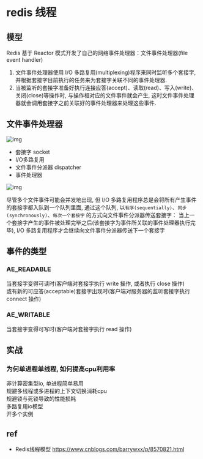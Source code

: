 # redis 线程

## 模型

Redis 基于 Reactor 模式开发了自己的网络事件处理器：文件事件处理器(file event handler)

1. 文件事件处理器使用 I/O 多路复用(multiplexing)程序来同时监听多个套接字,  并根据套接字目前执行的任务来为套接字关联不同的事件处理器.
2. 当被监听的套接字准备好执行连接应答(accept)、读取(read)、写入(write)、关闭(close)等操作时,  与操作相对应的文件事件就会产生,  这时文件事件处理器就会调用套接字之前关联好的事件处理器来处理这些事件.

## 文件事件处理器

![img](res/redis-file-event-handler.png)

- 套接字 socket
- I/O多路复用
- 文件事件分派器 dispatcher
- 事件处理器

![img](res/redis-dispatch-event-via-queue.png)

尽管多个文件事件可能会并发地出现,  但 I/O 多路复用程序总是会将所有产生事件的套接字都入队到一个队列里面,  通过这个队列,  以`有序(sequentially)`、`同步(synchronously)`、`每次一个套接字` 的方式向文件事件分派器传送套接字： 当上一个套接字产生的事件被处理完毕之后(该套接字为事件所关联的事件处理器执行完毕),  I/O 多路复用程序才会继续向文件事件分派器传送下一个套接字

## 事件的类型

### AE_READABLE

当套接字变得可读时(客户端对套接字执行 write 操作, 或者执行 close 操作)  
或有新的可应答(acceptable)套接字出现时(客户端对服务器的监听套接字执行 connect 操作)

### AE_WRITABLE

当套接字变得可写时(客户端对套接字执行 read 操作)

## 实战

### 为何单进程单线程, 如何提高cpu利用率

非计算密集型io,  单进程简单易用  
规避多线程或多进程的上下文切换消耗cpu  
规避锁与死锁导致的性能损耗  
多路复用io模型  
开多个实例  

## ref

- Redis线程模型 <https://www.cnblogs.com/barrywxx/p/8570821.html>
